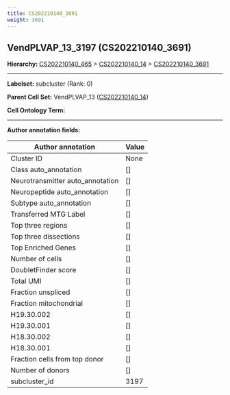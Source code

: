 ```yaml
---
title: CS202210140_3691
weight: 3691
---
```

## VendPLVAP_13_3197 (CS202210140_3691)
<b>Hierarchy: </b>
[CS202210140_465](https://purl.brain-bican.org/taxonomy/CS202210140#CS202210140_465) >
[CS202210140_14](https://purl.brain-bican.org/taxonomy/CS202210140#CS202210140_14) >
[CS202210140_3691](https://purl.brain-bican.org/taxonomy/CS202210140#CS202210140_3691)

---


**Labelset:** subcluster (Rank: 0)

**Parent Cell Set:** VendPLVAP_13 ([CS202210140_14](https://purl.brain-bican.org/taxonomy/CS202210140#CS202210140_14))



**Cell Ontology Term:** 

[MARKER GENES.]: #


---

[TRANSFERRED ANNOTATIONS.]: #


[AUTHOR ANNOTATION FIELDS.]: #


**Author annotation fields:**

| Author annotation | Value |
|-------------------|-------|
|Cluster ID|None|
|Class auto_annotation|[]|
|Neurotransmitter auto_annotation|[]|
|Neuropeptide auto_annotation|[]|
|Subtype auto_annotation|[]|
|Transferred MTG Label|[]|
|Top three regions|[]|
|Top three dissections|[]|
|Top Enriched Genes|[]|
|Number of cells|[]|
|DoubletFinder score|[]|
|Total UMI|[]|
|Fraction unspliced|[]|
|Fraction mitochondrial|[]|
|H19.30.002|[]|
|H19.30.001|[]|
|H18.30.002|[]|
|H18.30.001|[]|
|Fraction cells from top donor|[]|
|Number of donors|[]|
|subcluster_id|3197|
